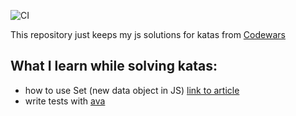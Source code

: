 ![CI](https://github.com/JuliaYa/js_kata/workflows/CI/badge.svg?branch=master)

This repository just keeps my js solutions for katas from [Codewars](https://www.codewars.com/)

## What I learn while solving katas:

* how to use Set (new data object in JS) [link to article](https://medium.com/dailyjs/how-to-remove-array-duplicates-in-es6-5daa8789641c)
* write tests with [ava](https://itenium.be/blog/javascript/ava-tutorial/)